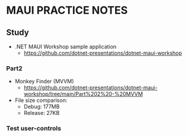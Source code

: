# MAUI PRACTICE NOTES

## Study
- .NET MAUI Workshop sample application
  - https://github.com/dotnet-presentations/dotnet-maui-workshop

### Part2
- Monkey Finder (MVVM)
  - https://github.com/dotnet-presentations/dotnet-maui-workshop/tree/main/Part%202%20-%20MVVM
- File size comparison:
  - Debug: 177MB
  - Release: 27KB

### Test user-controls

